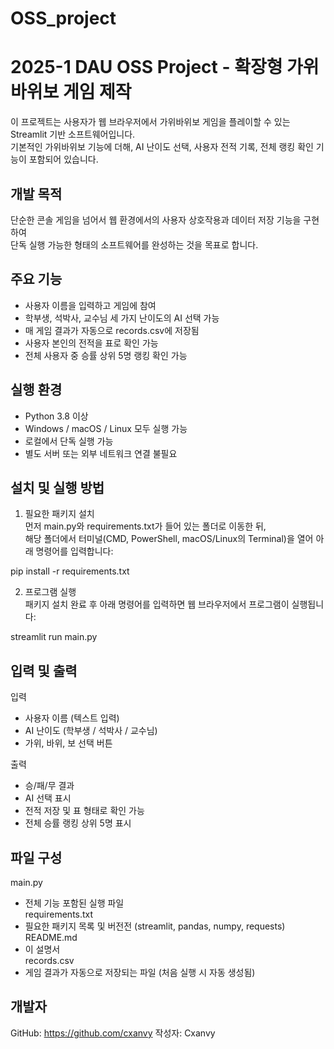 # OSS_project
# 2025-1 DAU OSS Project - 확장형 가위바위보 게임 제작

이 프로젝트는 사용자가 웹 브라우저에서 가위바위보 게임을 플레이할 수 있는 Streamlit 기반 소프트웨어입니다.  
기본적인 가위바위보 기능에 더해, AI 난이도 선택, 사용자 전적 기록, 전체 랭킹 확인 기능이 포함되어 있습니다.

## 개발 목적

단순한 콘솔 게임을 넘어서 웹 환경에서의 사용자 상호작용과 데이터 저장 기능을 구현하여  
단독 실행 가능한 형태의 소프트웨어를 완성하는 것을 목표로 합니다.

## 주요 기능

- 사용자 이름을 입력하고 게임에 참여
- 학부생, 석박사, 교수님 세 가지 난이도의 AI 선택 가능
- 매 게임 결과가 자동으로 records.csv에 저장됨
- 사용자 본인의 전적을 표로 확인 가능
- 전체 사용자 중 승률 상위 5명 랭킹 확인 가능

## 실행 환경

- Python 3.8 이상
- Windows / macOS / Linux 모두 실행 가능
- 로컬에서 단독 실행 가능
- 별도 서버 또는 외부 네트워크 연결 불필요

## 설치 및 실행 방법

1. 필요한 패키지 설치  
   먼저 main.py와 requirements.txt가 들어 있는 폴더로 이동한 뒤,  
   해당 폴더에서 터미널(CMD, PowerShell, macOS/Linux의 Terminal)을 열어 아래 명령어를 입력합니다:

  pip install -r requirements.txt

2. 프로그램 실행  
   패키지 설치 완료 후 아래 명령어를 입력하면 웹 브라우저에서 프로그램이 실행됩니다:

  streamlit run main.py

## 입력 및 출력

입력  
- 사용자 이름 (텍스트 입력)  
- AI 난이도 (학부생 / 석박사 / 교수님)  
- 가위, 바위, 보 선택 버튼

출력  
- 승/패/무 결과  
- AI 선택 표시  
- 전적 저장 및 표 형태로 확인 가능  
- 전체 승률 랭킹 상위 5명 표시

## 파일 구성

main.py  
  - 전체 기능 포함된 실행 파일  
requirements.txt  
  - 필요한 패키지 목록 및 버전전 (streamlit, pandas, numpy, requests)  
README.md  
  - 이 설명서  
records.csv  
  - 게임 결과가 자동으로 저장되는 파일 (처음 실행 시 자동 생성됨)

## 개발자

GitHub: https://github.com/cxanvy 
작성자: Cxanvy



